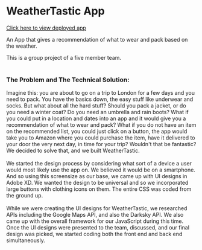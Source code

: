 # WeatherTastic App

[Click here to view deployed app](https://makicoding.github.io/The-Weather-Appropriate-Clothing-App-MHLogic/index.html)

An App that gives a recommendation of what to wear and pack based on the weather.

This is a group project of a five member team.
<br>
<br>

### The Problem and The Technical Solution:
Imagine this: you are about to go on a trip to London for a few days and you need to pack. You have the basics down, the easy stuff like underwear and socks.  But what about all the hard stuff? Should you pack a jacket, or do you need a winter coat? Do you need an umbrella and rain boots? What if you could put in a location and dates into an app and it would give you a recommendation of what to wear and pack? What if you do not have an item on the recommended list, you could just click on a button, the app would take you to Amazon where you could purchase the item, have it delivered to your door the very next day, in time for your trip?  Wouldn't that be fantastic?  We decided to solve that, and we built WeatherTastic.
<br>
<br>
We started the design process by considering what sort of a device a user would most likely use the app on. We believed it would be on a smartphone. And so using this screensize as our base, we came up with UI designs in Adobe XD. We wanted the design to be universal and so we incorporated large buttons with clothing icons on them. The entire CSS was coded from the ground up.
<br>
<br>
While we were creating the UI designs for WeatherTastic, we researched APIs including the Google Maps API, and also the Darksky API. We also came up with the overall framework for our JavaScript during this time. Once the UI designs were presented to the team, discussed, and our final design was picked, we started coding both the front end and back end simultaneously.